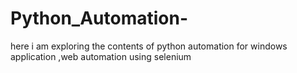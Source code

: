 # Python_Automation-

here i am exploring the contents of python automation for windows application ,web automation using selenium
